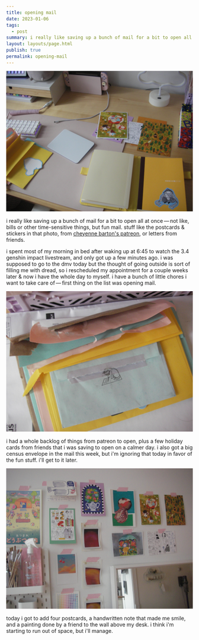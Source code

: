 ```yaml
---
title: opening mail
date: 2023-01-06
tags:
  - post
summary: i really like saving up a bunch of mail for a bit to open all at once — not like, bills or other time-sensitive things, but fun mail.
layout: layouts/page.html
publish: true
permalink: opening-mail
---
```

![my desk today](./photos/_06-desk.jpg)

i really like saving up a bunch of mail for a bit to open all at once — not like, bills or other time-sensitive things, but fun mail. stuff like the postcards & stickers in that photo, from [cheyenne barton's patreon](https://www.patreon.com/cheyennebarton), or letters from friends. 

i spent most of my morning in bed after waking up at 6:45 to watch the 3.4 genshin impact livestream, and only got up a few minutes ago. i was supposed to go to the dmv today but the thought of going outside is sort of filling me with dread, so i rescheduled my appointment for a couple weeks later & now i have the whole day to myself. i have a bunch of little chores i want to take care of — first thing on the list was opening mail.

![pretty dregs](./photos/_06-envelopes.jpg)

i had a whole backlog of things from patreon to open, plus a few holiday cards from friends that i was saving to open on a calmer day. i also got a big census envelope in the mail this week, but i'm ignoring that today in favor of the fun stuff. i'll get to it later.

![my wall of fun stuff](./photos/_06-art.jpg)

today i got to add four postcards, a handwritten note that made me smile, and a painting done by a friend to the wall above my desk. i think i'm starting to run out of space, but i'll manage.
